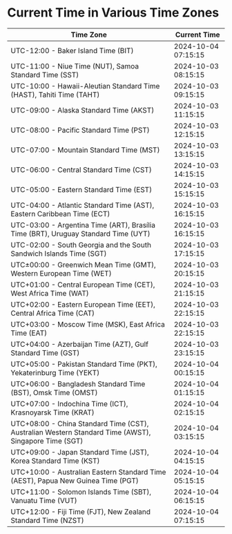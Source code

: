 # Current Time in Various Time Zones

| Time Zone | Current Time |
|-----------|--------------|
| UTC-12:00 - Baker Island Time (BIT) | 2024-10-04 07:15:15 |
| UTC-11:00 - Niue Time (NUT), Samoa Standard Time (SST) | 2024-10-03 08:15:15 |
| UTC-10:00 - Hawaii-Aleutian Standard Time (HAST), Tahiti Time (TAHT) | 2024-10-03 09:15:15 |
| UTC-09:00 - Alaska Standard Time (AKST) | 2024-10-03 11:15:15 |
| UTC-08:00 - Pacific Standard Time (PST) | 2024-10-03 12:15:15 |
| UTC-07:00 - Mountain Standard Time (MST) | 2024-10-03 13:15:15 |
| UTC-06:00 - Central Standard Time (CST) | 2024-10-03 14:15:15 |
| UTC-05:00 - Eastern Standard Time (EST) | 2024-10-03 15:15:15 |
| UTC-04:00 - Atlantic Standard Time (AST), Eastern Caribbean Time (ECT) | 2024-10-03 16:15:15 |
| UTC-03:00 - Argentina Time (ART), Brasília Time (BRT), Uruguay Standard Time (UYT) | 2024-10-03 16:15:15 |
| UTC-02:00 - South Georgia and the South Sandwich Islands Time (SGT) | 2024-10-03 17:15:15 |
| UTC±00:00 - Greenwich Mean Time (GMT), Western European Time (WET) | 2024-10-03 20:15:15 |
| UTC+01:00 - Central European Time (CET), West Africa Time (WAT) | 2024-10-03 21:15:15 |
| UTC+02:00 - Eastern European Time (EET), Central Africa Time (CAT) | 2024-10-03 22:15:15 |
| UTC+03:00 - Moscow Time (MSK), East Africa Time (EAT) | 2024-10-03 22:15:15 |
| UTC+04:00 - Azerbaijan Time (AZT), Gulf Standard Time (GST) | 2024-10-03 23:15:15 |
| UTC+05:00 - Pakistan Standard Time (PKT), Yekaterinburg Time (YEKT) | 2024-10-04 00:15:15 |
| UTC+06:00 - Bangladesh Standard Time (BST), Omsk Time (OMST) | 2024-10-04 01:15:15 |
| UTC+07:00 - Indochina Time (ICT), Krasnoyarsk Time (KRAT) | 2024-10-04 02:15:15 |
| UTC+08:00 - China Standard Time (CST), Australian Western Standard Time (AWST), Singapore Time (SGT) | 2024-10-04 03:15:15 |
| UTC+09:00 - Japan Standard Time (JST), Korea Standard Time (KST) | 2024-10-04 04:15:15 |
| UTC+10:00 - Australian Eastern Standard Time (AEST), Papua New Guinea Time (PGT) | 2024-10-04 05:15:15 |
| UTC+11:00 - Solomon Islands Time (SBT), Vanuatu Time (VUT) | 2024-10-04 06:15:15 |
| UTC+12:00 - Fiji Time (FJT), New Zealand Standard Time (NZST) | 2024-10-04 07:15:15 |
